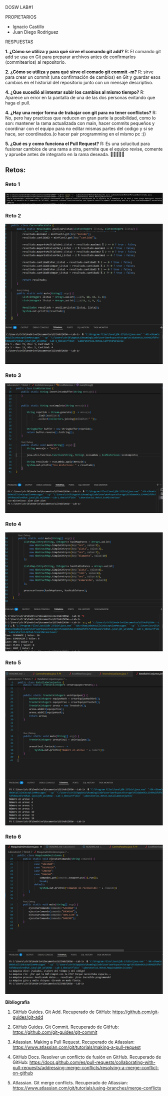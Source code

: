 DOSW LAB#1

PROPIETARIOS

* Ignacio Castillo
* Juan Diego Rodriguez

RESPUESTAS

**1. ¿Cómo se utiliza y para qué sirve el comando git add?**
R: El comando git add se usa en Git para preparar archivos antes de confirmarlos (commitearlos) al repositorio.

**2. ¿Cómo se utiliza y para qué sirve el comado git commit -m?**
R: sirve para crear un commit (una confirmación de cambios) en Git y guardar esos cambios en el historial del repositorio junto con un mensaje descriptivo.

**4. ¿Que sucedió al intentar subir los cambios al mismo tiempo?**
R: Aparece un error en la pantalla de una de las dos personas evitando que haga el pull. 

**4. ¿Hay una mejor forma de trabajar con git para no tener conflictos?**
R: No, pero hay practicas que reducen en gran parte la posibilidad, como lo son: mantener la rama actualizada con main, hacer commits pequeños y coordinar con el equipo para no editar mismas partes del codigo y si se hace, ser coordinados.(o hacer pair programming en el mismo pc :))

**5. ¿Qué es y como funciona el Pull Request?**
R: Es una solucitud para fusionar cambios de una rama a otra, permite que el equipo revise, comente y apruebe antes de integrarlo en la rama deseada.
 🦅🦅🦅🦅🦅

## Retos:

### Reto 1

![alt text](docs/reto1.jpeg)

### Reto 2

![reto2](docs/reto2.jpeg)

### Reto 3

![reto3](docs/reto3.jpeg)

### Reto 4

![reto4](docs/reto4.jpeg)

### Reto 5

![reto5](docs/reto5.jpeg)

### Reto 6

![reto6](docs/reto6.jpeg)

**Bibliografía**

1. GitHub Guides. Git Add. Recuperado de GitHub: https://github.com/git-guides/git-add

2. GitHub Guides. Git Commit. Recuperado de GitHub: https://github.com/git-guides/git-commit

3. Atlassian. Making a Pull Request. Recuperado de Atlassian: https://www.atlassian.com/git/tutorials/making-a-pull-request

4. GitHub Docs. Resolver un conflicto de fusión en GitHub. Recuperado de GitHub: https://docs.github.com/es/pull-requests/collaborating-with-pull-requests/addressing-merge-conflicts/resolving-a-merge-conflict-on-github

5. Atlassian. Git merge conflicts. Recuperado de Atlassian: https://www.atlassian.com/git/tutorials/using-branches/merge-conflicts


